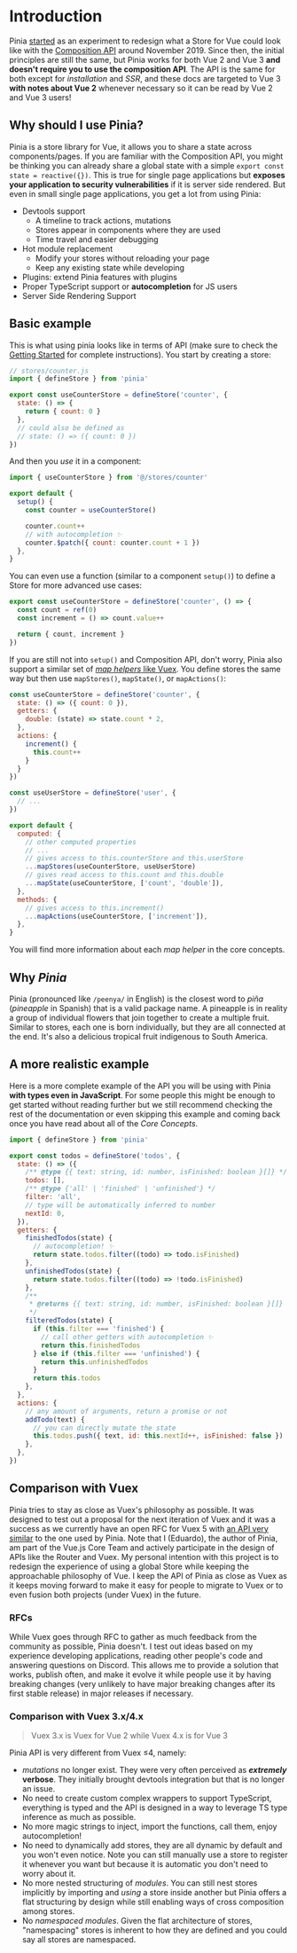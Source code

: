 # Introduction

Pinia [started](https://github.com/posva/pinia/commit/06aeef54e2cad66696063c62829dac74e15fd19e) as an experiment to redesign what a Store for Vue could look like with the [Composition API](https://github.com/vuejs/composition-api) around November 2019. Since then, the initial principles are still the same, but Pinia works for both Vue 2 and Vue 3 **and doesn't require you to use the composition API**. The API is the same for both except for _installation_ and _SSR_, and these docs are targeted to Vue 3 **with notes about Vue 2** whenever necessary so it can be read by Vue 2 and Vue 3 users!

## Why should I use Pinia?

Pinia is a store library for Vue, it allows you to share a state across components/pages. If you are familiar with the Composition API, you might be thinking you can already share a global state with a simple `export const state = reactive({})`. This is true for single page applications but **exposes your application to security vulnerabilities** if it is server side rendered. But even in small single page applications, you get a lot from using Pinia:

- Devtools support
  - A timeline to track actions, mutations
  - Stores appear in components where they are used
  - Time travel and easier debugging
- Hot module replacement
  - Modify your stores without reloading your page
  - Keep any existing state while developing
- Plugins: extend Pinia features with plugins
- Proper TypeScript support or **autocompletion** for JS users
- Server Side Rendering Support

## Basic example

This is what using pinia looks like in terms of API (make sure to check the [Getting Started](./getting-started.md) for complete instructions). You start by creating a store:

```js
// stores/counter.js
import { defineStore } from 'pinia'

export const useCounterStore = defineStore('counter', {
  state: () => {
    return { count: 0 }
  },
  // could also be defined as
  // state: () => ({ count: 0 })
})
```

And then you _use_ it in a component:

```js
import { useCounterStore } from '@/stores/counter'

export default {
  setup() {
    const counter = useCounterStore()

    counter.count++
    // with autocompletion ✨
    counter.$patch({ count: counter.count + 1 })
  },
}
```

You can even use a function (similar to a component `setup()`) to define a Store for more advanced use cases:

```js
export const useCounterStore = defineStore('counter', () => {
  const count = ref(0)
  const increment = () => count.value++

  return { count, increment }
})
```

If you are still not into `setup()` and Composition API, don't worry, Pinia also support a similar set of [_map helpers_ like Vuex](https://vuex.vuejs.org/guide/state.html#the-mapstate-helper). You define stores the same way but then use `mapStores()`, `mapState()`, or `mapActions()`:

```js
const useCounterStore = defineStore('counter', {
  state: () => ({ count: 0 }),
  getters: {
    double: (state) => state.count * 2,
  },
  actions: {
    increment() {
      this.count++
    }
  }
})

const useUserStore = defineStore('user', {
  // ...
})

export default {
  computed: {
    // other computed properties
    // ...
    // gives access to this.counterStore and this.userStore
    ...mapStores(useCounterStore, useUserStore)
    // gives read access to this.count and this.double
    ...mapState(useCounterStore, ['count', 'double']),
  },
  methods: {
    // gives access to this.increment()
    ...mapActions(useCounterStore, ['increment']),
  },
}
```

You will find more information about each _map helper_ in the core concepts.

## Why _Pinia_

Pinia (pronounced like `/peenya/` in English) is the closest word to _piña_ (_pineapple_ in Spanish) that is a valid package name. A pineapple is in reality a group of individual flowers that join together to create a multiple fruit. Similar to stores, each one is born individually, but they are all connected at the end. It's also a delicious tropical fruit indigenous to South America.

## A more realistic example

Here is a more complete example of the API you will be using with Pinia **with types even in JavaScript**. For some people this might be enough to get started without reading further but we still recommend checking the rest of the documentation or even skipping this example and coming back once you have read about all of the _Core Concepts_.

```js
import { defineStore } from 'pinia'

export const todos = defineStore('todos', {
  state: () => ({
    /** @type {{ text: string, id: number, isFinished: boolean }[]} */
    todos: [],
    /** @type {'all' | 'finished' | 'unfinished'} */
    filter: 'all',
    // type will be automatically inferred to number
    nextId: 0,
  }),
  getters: {
    finishedTodos(state) {
      // autocompletion! ✨
      return state.todos.filter((todo) => todo.isFinished)
    },
    unfinishedTodos(state) {
      return state.todos.filter((todo) => !todo.isFinished)
    },
    /**
     * @returns {{ text: string, id: number, isFinished: boolean }[]}
     */
    filteredTodos(state) {
      if (this.filter === 'finished') {
        // call other getters with autocompletion ✨
        return this.finishedTodos
      } else if (this.filter === 'unfinished') {
        return this.unfinishedTodos
      }
      return this.todos
    },
  },
  actions: {
    // any amount of arguments, return a promise or not
    addTodo(text) {
      // you can directly mutate the state
      this.todos.push({ text, id: this.nextId++, isFinished: false })
    },
  },
})
```

## Comparison with Vuex

Pinia tries to stay as close as Vuex's philosophy as possible. It was designed to test out a proposal for the next iteration of Vuex and it was a success as we currently have an open RFC for Vuex 5 with [an API very similar](https://github.com/vuejs/rfcs/discussions/270) to the one used by Pinia. Note that I (Eduardo), the author of Pinia, am part of the Vue.js Core Team and actively participate in the design of APIs like the Router and Vuex. My personal intention with this project is to redesign the experience of using a global Store while keeping the approachable philosophy of Vue. I keep the API of Pinia as close as Vuex as it keeps moving forward to make it easy for people to migrate to Vuex or to even fusion both projects (under Vuex) in the future.

### RFCs

While Vuex goes through RFC to gather as much feedback from the community as possible, Pinia doesn't. I test out ideas based on my experience developing applications, reading other people's code and answering questions on Discord.
This allows me to provide a solution that works, publish often, and make it evolve it while people use it by having breaking changes (very unlikely to have major breaking changes after its first stable release) in major releases if necessary.

### Comparison with Vuex 3.x/4.x

> Vuex 3.x is Vuex for Vue 2 while Vuex 4.x is for Vue 3

Pinia API is very different from Vuex ≤4, namely:

- _mutations_ no longer exist. They were very often perceived as **_extremely_ verbose**. They initially brought devtools integration but that is no longer an issue.
- No need to create custom complex wrappers to support TypeScript, everything is typed and the API is designed in a way to leverage TS type inference as much as possible.
- No more magic strings to inject, import the functions, call them, enjoy autocompletion!
- No need to dynamically add stores, they are all dynamic by default and you won't even notice. Note you can still manually use a store to register it whenever you want but because it is automatic you don't need to worry about it.
- No more nested structuring of _modules_. You can still nest stores implicitly by importing and _using_ a store inside another but Pinia offers a flat structuring by design while still enabling ways of cross composition among stores.
- No _namespaced modules_. Given the flat architecture of stores, "namespacing" stores is inherent to how they are defined and you could say all stores are namespaced.
